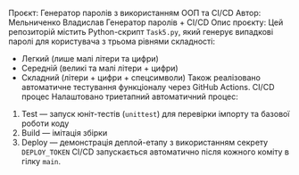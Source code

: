 Проєкт: Генератор паролів з використанням ООП та CI/CD 
Автор: Мельниченко Владислав
Генератор паролів + CI/CD
Опис проєкту:
Цей репозиторій містить Python-скрипт `Task5.py`, який генерує випадкові паролі для користувача з трьома рівнями складності:
- Легкий (лише малі літери та цифри)
- Середній (великі та малі літери + цифри)
- Складний (літери + цифри + спецсимволи)
Також реалізовано автоматичне тестування функціоналу через GitHub Actions.
CI/CD процес
Налаштовано триетапний автоматичний процес:
1. Test — запуск юніт-тестів (`unittest`) для перевірки імпорту та базової роботи коду
2. Build — імітація збірки
3. Deploy — демонстрація деплой-етапу з використанням секрету `DEPLOY_TOKEN`
CI/CD запускається автоматично після кожного коміту в гілку `main`.
